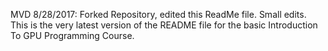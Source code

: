 MVD 8/28/2017: Forked Repository, edited this ReadMe file. Small edits.
This is the very latest version of the README file for the basic Introduction To GPU Programming Course.
